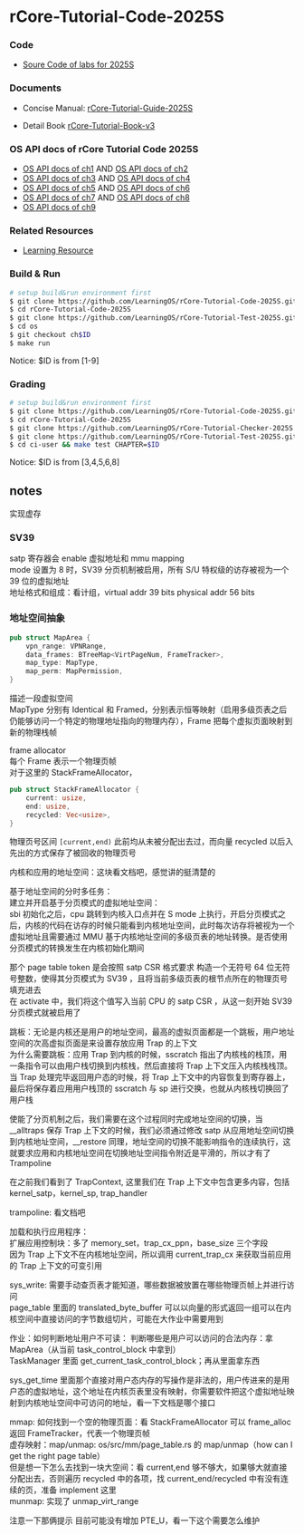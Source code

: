 # rCore-Tutorial-Code-2025S

### Code
- [Soure Code of labs for 2025S](https://github.com/LearningOS/rCore-Tutorial-Code-2025S)
### Documents

- Concise Manual: [rCore-Tutorial-Guide-2025S](https://LearningOS.github.io/rCore-Tutorial-Guide-2025S/)

- Detail Book [rCore-Tutorial-Book-v3](https://rcore-os.github.io/rCore-Tutorial-Book-v3/)


### OS API docs of rCore Tutorial Code 2025S
- [OS API docs of ch1](https://learningos.github.io/rCore-Tutorial-Code-2025S/ch1/os/index.html)
  AND [OS API docs of ch2](https://learningos.github.io/rCore-Tutorial-Code-2025S/ch2/os/index.html)
- [OS API docs of ch3](https://learningos.github.io/rCore-Tutorial-Code-2025S/ch3/os/index.html)
  AND [OS API docs of ch4](https://learningos.github.io/rCore-Tutorial-Code-2025S/ch4/os/index.html)
- [OS API docs of ch5](https://learningos.github.io/rCore-Tutorial-Code-2025S/ch5/os/index.html)
  AND [OS API docs of ch6](https://learningos.github.io/rCore-Tutorial-Code-2025S/ch6/os/index.html)
- [OS API docs of ch7](https://learningos.github.io/rCore-Tutorial-Code-2025S/ch7/os/index.html)
  AND [OS API docs of ch8](https://learningos.github.io/rCore-Tutorial-Code-2025S/ch8/os/index.html)
- [OS API docs of ch9](https://learningos.github.io/rCore-Tutorial-Code-2025S/ch9/os/index.html)

### Related Resources
- [Learning Resource](https://github.com/LearningOS/rust-based-os-comp2022/blob/main/relatedinfo.md)


### Build & Run

```bash
# setup build&run environment first
$ git clone https://github.com/LearningOS/rCore-Tutorial-Code-2025S.git
$ cd rCore-Tutorial-Code-2025S
$ git clone https://github.com/LearningOS/rCore-Tutorial-Test-2025S.git user
$ cd os
$ git checkout ch$ID
$ make run
```
Notice: $ID is from [1-9]

### Grading

```bash
# setup build&run environment first
$ git clone https://github.com/LearningOS/rCore-Tutorial-Code-2025S.git
$ cd rCore-Tutorial-Code-2025S
$ git clone https://github.com/LearningOS/rCore-Tutorial-Checker-2025S.git ci-user
$ git clone https://github.com/LearningOS/rCore-Tutorial-Test-2025S.git ci-user/user
$ cd ci-user && make test CHAPTER=$ID
```
Notice: $ID is from [3,4,5,6,8]

## notes
实现虚存     

### SV39
satp 寄存器会 enable 虚拟地址和 mmu mapping    
mode 设置为 8 时，SV39 分页机制被启用，所有 S/U 特权级的访存被视为一个 39 位的虚拟地址     
地址格式和组成：看计组，virtual addr 39 bits physical addr 56 bits     

### 地址空间抽象
```rs
pub struct MapArea {
    vpn_range: VPNRange,
    data_frames: BTreeMap<VirtPageNum, FrameTracker>,
    map_type: MapType,
    map_perm: MapPermission,
}

```
描述一段虚拟空间    
MapType 分别有 Identical 和 Framed，分别表示恒等映射（启用多级页表之后仍能够访问一个特定的物理地址指向的物理内存），Frame 把每个虚拟页面映射到新的物理栈帧     

frame allocator    
每个 Frame 表示一个物理页帧     
对于这里的 StackFrameAllocator，
```rs
pub struct StackFrameAllocator {
    current: usize,
    end: usize,
    recycled: Vec<usize>,
}

```
物理页号区间 `[current,end)` 此前均从未被分配出去过，而向量 recycled 以后入先出的方式保存了被回收的物理页号     

内核和应用的地址空间：这块看文档吧，感觉讲的挺清楚的     

基于地址空间的分时多任务：     
建立并开启基于分页模式的虚拟地址空间：    
sbi 初始化之后，cpu 跳转到内核入口点并在 S mode 上执行，开启分页模式之后，内核的代码在访存的时候只能看到内核地址空间，此时每次访存将被视为一个虚拟地址且需要通过 MMU 基于内核地址空间的多级页表的地址转换。是否使用分页模式的转换发生在内核初始化期间     

那个 page table token 是会按照 satp CSR 格式要求 构造一个无符号 64 位无符号整数，使得其分页模式为 SV39 ，且将当前多级页表的根节点所在的物理页号填充进去     
在 activate 中，我们将这个值写入当前 CPU 的 satp CSR ，从这一刻开始 SV39 分页模式就被启用了    

跳板：无论是内核还是用户的地址空间，最高的虚拟页面都是一个跳板，用户地址空间的次高虚拟页面是来设置存放应用 Trap 的上下文     
为什么需要跳板：应用 Trap 到内核的时候，sscratch 指出了内核栈的栈顶，用一条指令可以由用户栈切换到内核栈，然后直接将 Trap 上下文压入内核栈栈顶。当 Trap 处理完毕返回用户态的时候，将 Trap 上下文中的内容恢复到寄存器上，最后将保存着应用用户栈顶的 sscratch 与 sp 进行交换，也就从内核栈切换回了用户栈    

使能了分页机制之后，我们需要在这个过程同时完成地址空间的切换，当 __alltraps 保存 Trap 上下文的时候，我们必须通过修改 satp 从应用地址空间切换到内核地址空间，__restore 同理，地址空间的切换不能影响指令的连续执行，这就要求应用和内核地址空间在切换地址空间指令附近是平滑的，所以才有了 Trampoline      

在之前我们看到了 TrapContext, 这里我们在 Trap 上下文中包含更多内容，包括 kernel_satp，kernel_sp, trap_handler     

trampoline: 看文档吧    

加载和执行应用程序：   
扩展应用控制块：多了 memory_set，trap_cx_ppn，base_size 三个字段     
因为 Trap 上下文不在内核地址空间，所以调用 current_trap_cx 来获取当前应用的 Trap 上下文的可变引用    

sys_write: 需要手动查页表才能知道，哪些数据被放置在哪些物理页帧上并进行访问     
page_table 里面的 translated_byte_buffer 可以以向量的形式返回一组可以在内核空间中直接访问的字节数组切片，可能在大作业中需要用到     

作业：如何判断地址用户不可读：
判断哪些是用户可以访问的合法内存：拿 MapArea（从当前 task_control_block 中拿到）    
TaskManager 里面 get_current_task_control_block；再从里面拿东西    

sys_get_time 里面那个直接对用户态内存的写操作是非法的，用户传进来的是用户态的虚拟地址，这个地址在内核页表里没有映射，你需要软件把这个虚拟地址映射到内核地址空间中可访问的地址，看一下文档是哪个接口        

mmap: 如何找到一个空的物理页面：看 StackFrameAllocator 可以 frame_alloc 返回 FrameTracker，代表一个物理页帧      
虚存映射：map/unmap: os/src/mm/page_table.rs 的 map/unmap（how can I get the right page table）    
但是想一下怎么去找到一块大空间：看 current,end 够不够大，如果够大就直接分配出去，否则遍历 recycled 中的各项，找 current_end/recycled 中有没有连续的页，准备 implement 这里   
munmap: 实现了 unmap_virt_range    

注意一下那俩提示 目前可能没有增加 PTE_U，看一下这个需要怎么维护    